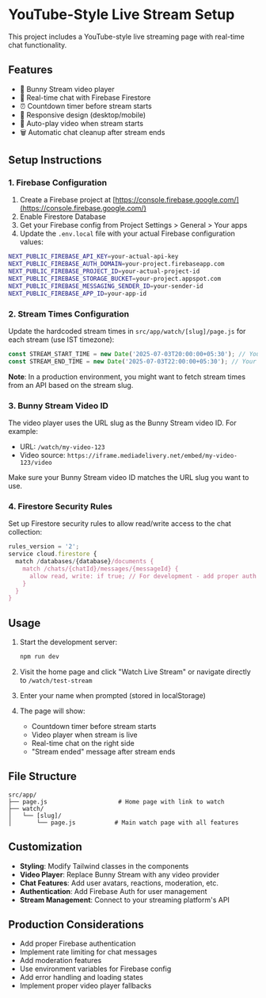 # YouTube-Style Live Stream Setup

This project includes a YouTube-style live streaming page with real-time chat functionality.

## Features

- 🎥 Bunny Stream video player
- 💬 Real-time chat with Firebase Firestore
- ⏰ Countdown timer before stream starts
- 📱 Responsive design (desktop/mobile)
- 🔄 Auto-play video when stream starts
- 🗑️ Automatic chat cleanup after stream ends

## Setup Instructions

### 1. Firebase Configuration

1. Create a Firebase project at [https://console.firebase.google.com/](https://console.firebase.google.com/)
2. Enable Firestore Database
3. Get your Firebase config from Project Settings > General > Your apps
4. Update the `.env.local` file with your actual Firebase configuration values:

```bash
NEXT_PUBLIC_FIREBASE_API_KEY=your-actual-api-key
NEXT_PUBLIC_FIREBASE_AUTH_DOMAIN=your-project.firebaseapp.com
NEXT_PUBLIC_FIREBASE_PROJECT_ID=your-actual-project-id
NEXT_PUBLIC_FIREBASE_STORAGE_BUCKET=your-project.appspot.com
NEXT_PUBLIC_FIREBASE_MESSAGING_SENDER_ID=your-sender-id
NEXT_PUBLIC_FIREBASE_APP_ID=your-app-id
```

### 2. Stream Times Configuration

Update the hardcoded stream times in `src/app/watch/[slug]/page.js` for each stream (use IST timezone):

```javascript
const STREAM_START_TIME = new Date('2025-07-03T20:00:00+05:30'); // Your start time in IST
const STREAM_END_TIME = new Date('2025-07-03T22:00:00+05:30'); // Your end time in IST
```

**Note**: In a production environment, you might want to fetch stream times from an API based on the stream slug.

### 3. Bunny Stream Video ID

The video player uses the URL slug as the Bunny Stream video ID. For example:
- URL: `/watch/my-video-123`
- Video source: `https://iframe.mediadelivery.net/embed/my-video-123/video`

Make sure your Bunny Stream video ID matches the URL slug you want to use.

### 4. Firestore Security Rules

Set up Firestore security rules to allow read/write access to the chat collection:

```javascript
rules_version = '2';
service cloud.firestore {
  match /databases/{database}/documents {
    match /chats/{chatId}/messages/{messageId} {
      allow read, write: if true; // For development - add proper auth for production
    }
  }
}
```

## Usage

1. Start the development server:
   ```bash
   npm run dev
   ```

2. Visit the home page and click "Watch Live Stream" or navigate directly to `/watch/test-stream`

3. Enter your name when prompted (stored in localStorage)

4. The page will show:
   - Countdown timer before stream starts
   - Video player when stream is live
   - Real-time chat on the right side
   - "Stream ended" message after stream ends

## File Structure

```
src/app/
├── page.js                    # Home page with link to watch
├── watch/
│   └── [slug]/
│       └── page.js           # Main watch page with all features
```

## Customization

- **Styling**: Modify Tailwind classes in the components
- **Video Player**: Replace Bunny Stream with any video provider
- **Chat Features**: Add user avatars, reactions, moderation, etc.
- **Authentication**: Add Firebase Auth for user management
- **Stream Management**: Connect to your streaming platform's API

## Production Considerations

- Add proper Firebase authentication
- Implement rate limiting for chat messages
- Add moderation features
- Use environment variables for Firebase config
- Add error handling and loading states
- Implement proper video player fallbacks 